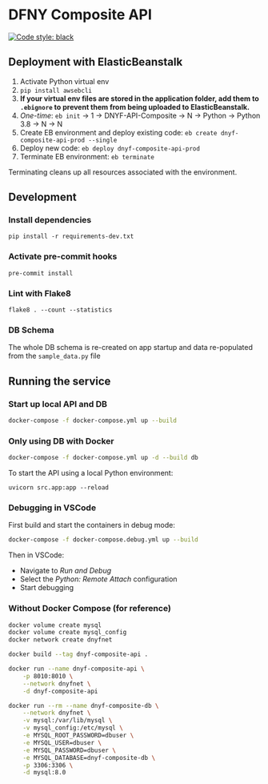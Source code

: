 # DFNY Composite API

[![Code style: black](https://img.shields.io/badge/code%20style-black-000000.svg)](https://github.com/psf/black)

## Deployment with ElasticBeanstalk

1. Activate Python virtual env
2. `pip install awsebcli`
3. **If your virtual env files are stored in the application folder, add them to `.ebignore` to prevent them from being uploaded to ElasticBeanstalk.**
4. *One-time*: `eb init` -> 1 -> DNYF-API-Composite -> N -> Python -> Python 3.8 -> N -> N
5. Create EB environment and deploy existing code: `eb create dnyf-composite-api-prod --single`
6. Deploy new code: `eb deploy dnyf-composite-api-prod`
7. Terminate EB environment: `eb terminate`

Terminating cleans up all resources associated with the environment.

## Development
### Install dependencies
```
pip install -r requirements-dev.txt
```

### Activate pre-commit hooks
```
pre-commit install
```

### Lint with Flake8
```
flake8 . --count --statistics
```

### DB Schema
The whole DB schema is re-created on app startup and data re-populated from the `sample_data.py` file

## Running the service
### Start up local API and DB
```bash
docker-compose -f docker-compose.yml up --build
```

### Only using DB with Docker
```bash
docker-compose -f docker-compose.yml up -d --build db
```

To start the API using a local Python environment:
```
uvicorn src.app:app --reload
```

### Debugging in VSCode
First build and start the containers in debug mode:
```bash
docker-compose -f docker-compose.debug.yml up --build
```

Then in VSCode:
- Navigate to *Run and Debug*
- Select the *Python: Remote Attach* configuration
- Start debugging

### Without Docker Compose (for reference)
```bash
docker volume create mysql
docker volume create mysql_config
docker network create dnyfnet
```

```bash
docker build --tag dnyf-composite-api .
```

```bash
docker run --name dnyf-composite-api \
    -p 8010:8010 \
    --network dnyfnet \
    -d dnyf-composite-api
```

```bash
docker run --rm --name dnyf-composite-db \
    --network dnyfnet \
    -v mysql:/var/lib/mysql \
    -v mysql_config:/etc/mysql \
    -e MYSQL_ROOT_PASSWORD=dbuser \
    -e MYSQL_USER=dbuser \
    -e MYSQL_PASSWORD=dbuser \
    -e MYSQL_DATABASE=dnyf-composite-db \
    -p 3306:3306 \
    -d mysql:8.0
```
